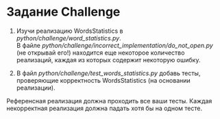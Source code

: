 # Задание Challenge

1. Изучи реализацию WordsStatistics в _python/challenge/word_statistics.py_.  
В файле _python/challenge/incorrect_implementation/do_not_open.py_ (не открывай его!) находится еще некоторое количество реализаций, каждая из которых содержит некоторую ошибку.

2. В файл _python/challenge/test_words_statistics.py_ добавь тесты, проверяющие корректность WordsStatistics (на основании реализации).

Референсная реализация должна проходить все ваши тесты.
Каждая некорректная реализация должна падать хотя бы на одном тесте. 
